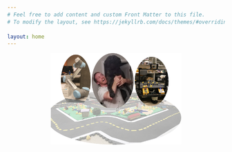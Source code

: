 ```yaml
---
# Feel free to add content and custom Front Matter to this file.
# To modify the layout, see https://jekyllrb.com/docs/themes/#overriding-theme-defaults

layout: home
---
```


<center>
<img src="/assets/images/sam-duckietown-montage.png" title="My montage" width="60%"/>
</center>